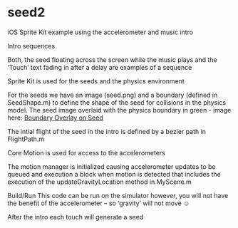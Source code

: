 seed2
=====

iOS Sprite Kit example using the accelerometer and music intro

Intro sequences

Both, the seed floating across the screen while the music plays and the ‘Touch’ text fading in after a delay are examples of a sequence

Sprite Kit is used for the seeds and the physics environment

For the seeds we have an image (seed.png) and a boundary (defined in SeedShape.m) to define the shape of the seed for collisions in the physics model.  The seed image overlaid with the physics boundary in green - image here: [Boundary Overlay on Seed](https://github.com/scussen/seed2/blob/master/Seed/SeedCompositeOverlay.png)

The intial flight of the seed in the intro is defined by a bezier path in FlightPath.m

Core Motion is used for access to the accelerometers

The motion manager is initialized causing accelerometer updates to be queued and execution a block when motion is detected that includes the execution of the updateGravityLocation method in MyScene.m

Build/Run
This code can be run on the simulator however, you will not have the benefit of the accelerometer – so ‘gravity’ will not move ☺

After the intro each touch will generate a seed
